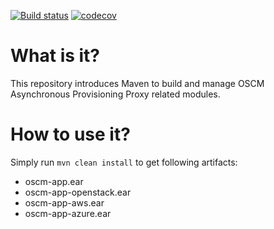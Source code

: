 [![Build status](https://travis-ci.org/servicecatalog/oscm-app.svg?branch=master)](https://travis-ci.org/servicecatalog/oscm-app)
[![codecov](https://codecov.io/gh/servicecatalog/oscm-app/branch/master/graph/badge.svg)](https://codecov.io/gh/servicecatalog/oscm-app)

# What is it?
This repository introduces Maven to build and manage OSCM Asynchronous Provisioning Proxy related modules.

# How to use it?
Simply run 
`mvn clean install`
to get following artifacts:
- oscm-app.ear
- oscm-app-openstack.ear
- oscm-app-aws.ear
- oscm-app-azure.ear
